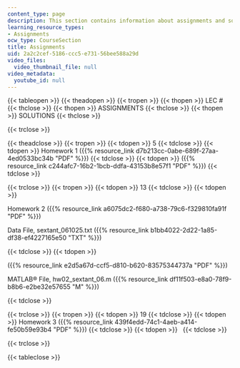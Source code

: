 ```yaml
---
content_type: page
description: This section contains information about assignments and solutions.
learning_resource_types:
- Assignments
ocw_type: CourseSection
title: Assignments
uid: 2a2c2cef-5186-ccc5-e731-56bee588a29d
video_files:
  video_thumbnail_file: null
video_metadata:
  youtube_id: null
---
```


{{< tableopen >}}
{{< theadopen >}}
{{< tropen >}}
{{< thopen >}}
LEC #
{{< thclose >}}
{{< thopen >}}
ASSIGNMENTS
{{< thclose >}}
{{< thopen >}}
SOLUTIONS
{{< thclose >}}

{{< trclose >}}

{{< theadclose >}}
{{< tropen >}}
{{< tdopen >}}
5
{{< tdclose >}}
{{< tdopen >}}
Homework 1 ({{% resource_link d7b213cc-0abe-689f-27aa-4ed0533bc34b "PDF" %}})
{{< tdclose >}}
{{< tdopen >}}
({{% resource_link c244afc7-16b2-1bcb-ddfa-43153b8e57f1 "PDF" %}})
{{< tdclose >}}

{{< trclose >}}
{{< tropen >}}
{{< tdopen >}}
13
{{< tdclose >}}
{{< tdopen >}}


Homework 2 ({{% resource_link a6075dc2-f680-a738-79c6-f329810fa91f "PDF" %}})

Data File, sextant\_061025.txt ({{% resource_link b1bb4022-2d22-1a85-df38-ef4227165e50 "TXT" %}})


{{< tdclose >}}
{{< tdopen >}}


({{% resource_link e2d5a67d-ccf5-d810-b620-83575344737a "PDF" %}})

MATLAB® File, hw02\_sextant\_06.m ({{% resource_link df11f503-e8a0-78f9-b8b6-e2be32e57655 "M" %}})


{{< tdclose >}}

{{< trclose >}}
{{< tropen >}}
{{< tdopen >}}
19
{{< tdclose >}}
{{< tdopen >}}
Homework 3 ({{% resource_link 439f4edd-74c1-4aeb-a414-fe50b59e93b4 "PDF" %}})
{{< tdclose >}}
{{< tdopen >}}
 
{{< tdclose >}}

{{< trclose >}}

{{< tableclose >}}